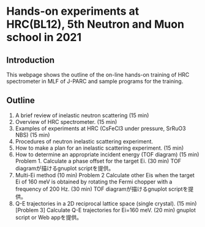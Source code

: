 # Hands-on experiments at HRC(BL12), 5th Neutron and Muon school in 2021

## Introduction
 This webpage shows the outline of the on-line hands-on training of HRC spectrometer in MLF of J-PARC and sample programs for the training. 
 
## Outline
1. A brief review of inelastic neutron scattering (15 min) 
1. Overview of HRC spectrometer. (15 min)
1. Examples of experiments at HRC (CsFeCl3 under pressure, SrRuO3 NBS) (15 min)
1. Procedures of neutron inelastic scattering experiment.
 1. How to make a plan for an inelastic scattering experiment.  (15 min)
 1. How to determine an appropriate incident energy (TOF diagram) (15 min)
 Problem 1. Calculate a phase offset for the target Ei. (30 min) TOF diagramが描けるgnuplot scriptを提供。 
 1. Multi-Ei method (10 min)
 Problem 2 Calculate other Eis when the target Ei of 160 meV is obtained by rotating the Fermi chopper with a frequency of 200 Hz. (30 min) TOF diagramが描けるgnuplot scriptを提供。 
 1. Q-E trajectories in a 2D reciprocal lattice space (single crystal). (15 min)
 [Problem 3] Calculate Q-E trajectories for Ei=160 meV. (20 min) gnuplot script or Web appを提供。
